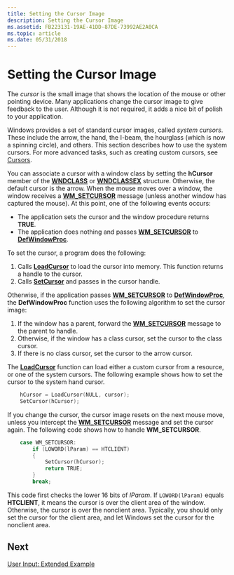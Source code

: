 ```yaml
---
title: Setting the Cursor Image
description: Setting the Cursor Image
ms.assetid: FB223131-19AE-41DD-87DE-73992AE2A0CA
ms.topic: article
ms.date: 05/31/2018
---
```


# Setting the Cursor Image

The *cursor* is the small image that shows the location of the mouse or other pointing device. Many applications change the cursor image to give feedback to the user. Although it is not required, it adds a nice bit of polish to your application.

Windows provides a set of standard cursor images, called *system cursors*. These include the arrow, the hand, the I-beam, the hourglass (which is now a spinning circle), and others. This section describes how to use the system cursors. For more advanced tasks, such as creating custom cursors, see [Cursors](https://docs.microsoft.com/windows/desktop/menurc/cursors).

You can associate a cursor with a window class by setting the **hCursor** member of the [**WNDCLASS**](https://docs.microsoft.com/windows/win32/api/winuser/ns-winuser-wndclassa) or [**WNDCLASSEX**](https://docs.microsoft.com/windows/win32/api/winuser/ns-winuser-wndclassexa) structure. Otherwise, the default cursor is the arrow. When the mouse moves over a window, the window receives a [**WM\_SETCURSOR**](https://docs.microsoft.com/windows/desktop/menurc/wm-setcursor) message (unless another window has captured the mouse). At this point, one of the following events occurs:

-   The application sets the cursor and the window procedure returns **TRUE**.
-   The application does nothing and passes [**WM\_SETCURSOR**](https://docs.microsoft.com/windows/desktop/menurc/wm-setcursor) to [**DefWindowProc**](https://docs.microsoft.com/windows/desktop/api/winuser/nf-winuser-defwindowproca).

To set the cursor, a program does the following:

1.  Calls [**LoadCursor**](https://docs.microsoft.com/windows/desktop/api/winuser/nf-winuser-loadcursora) to load the cursor into memory. This function returns a handle to the cursor.
2.  Calls [**SetCursor**](https://docs.microsoft.com/windows/desktop/api/winuser/nf-winuser-setcursor) and passes in the cursor handle.

Otherwise, if the application passes [**WM\_SETCURSOR**](https://docs.microsoft.com/windows/desktop/menurc/wm-setcursor) to [**DefWindowProc**](https://docs.microsoft.com/windows/desktop/api/winuser/nf-winuser-defwindowproca), the **DefWindowProc** function uses the following algorithm to set the cursor image:

1.  If the window has a parent, forward the [**WM\_SETCURSOR**](https://docs.microsoft.com/windows/desktop/menurc/wm-setcursor) message to the parent to handle.
2.  Otherwise, if the window has a class cursor, set the cursor to the class cursor.
3.  If there is no class cursor, set the cursor to the arrow cursor.

The [**LoadCursor**](https://docs.microsoft.com/windows/desktop/api/winuser/nf-winuser-loadcursora) function can load either a custom cursor from a resource, or one of the system cursors. The following example shows how to set the cursor to the system hand cursor.


```C++
    hCursor = LoadCursor(NULL, cursor);
    SetCursor(hCursor);
```



If you change the cursor, the cursor image resets on the next mouse move, unless you intercept the [**WM\_SETCURSOR**](https://docs.microsoft.com/windows/desktop/menurc/wm-setcursor) message and set the cursor again. The following code shows how to handle **WM\_SETCURSOR**.


```C++
    case WM_SETCURSOR:
        if (LOWORD(lParam) == HTCLIENT)
        {
            SetCursor(hCursor);
            return TRUE;
        }
        break;
```



This code first checks the lower 16 bits of *lParam*. If `LOWORD(lParam)` equals **HTCLIENT**, it means the cursor is over the client area of the window. Otherwise, the cursor is over the nonclient area. Typically, you should only set the cursor for the client area, and let Windows set the cursor for the nonclient area.

## Next

[User Input: Extended Example](user-input--extended-example.md)

 

 




